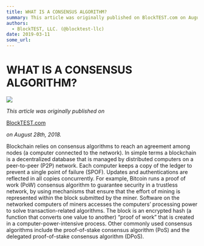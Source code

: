 ```yaml
---
title: WHAT IS A CONSENSUS ALGORITHM?
summary: This article was originally published on BlockTEST.com on August 28th, 2018. Blockchain relies on consensus algorithms to reach an agreement among nodes (a computer connected to the network). In simple terms a blockchain is a decentralized database that is managed by distributed computers on a peer-to-peer (P2P) network. Each computer keeps a copy of the ledger to prevent a single point of failure (SPOF). Updates and authentications are reflected in all copies concurrently. For example, Bitcoin
authors:
  - BlockTEST, LLC. (@blocktest-llc)
date: 2019-03-11
some_url: 
---
```


# WHAT IS A CONSENSUS ALGORITHM?



![](https://api.kauri.io:443/ipfs/QmQfoFA8ZjmBGA2p5rzEJfoWWdCNeZXcdVYAkokw7m4jrX)

 
_This article was originally published on_
  
[BlockTEST.com](https://blocktest.com/2018/08/28/what-is-a-consensus-algorithm/)
  
_on August 28th, 2018._
 
Blockchain relies on consensus algorithms to reach an agreement among nodes (a computer connected to the network). In simple terms a blockchain is a decentralized database that is managed by distributed computers on a peer-to-peer (P2P) network. Each computer keeps a copy of the ledger to prevent a single point of failure (SPOF). Updates and authentications are reflected in all copies concurrently.
For example, Bitcoin runs a proof of work (PoW) consensus algorithm to guarantee security in a trustless network, by using mechanisms that ensure that the effort of mining is represented within the block submitted by the miner. Software on the networked computers of miners accesses the computers’ processing power to solve transaction-related algorithms. The block is an encrypted hash (a function that converts one value to another) “proof of work” that is created in a computer-power-intensive process.
Other commonly used consensus algorithms include the proof-of-stake consensus algorithm (PoS) and the delegated proof-of-stake consensus algorithm (DPoS).
